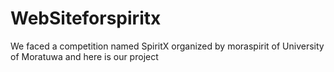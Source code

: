 # WebSiteforspiritx
We faced a competition named SpiritX organized by moraspirit of University of Moratuwa and here is our project
